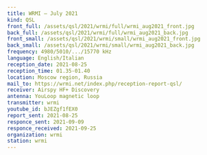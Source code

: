 ```yaml
---
title: WRMI — July 2021
kind: QSL
front_full: /assets/qsl/2021/wrmi/full/wrmi_aug2021_front.jpg
back_full: /assets/qsl/2021/wrmi/full/wrmi_aug2021_back.jpg
front_small: /assets/qsl/2021/wrmi/small/wrmi_aug2021_front.jpg
back_small: /assets/qsl/2021/wrmi/small/wrmi_aug2021_back.jpg
frequency: 4980/5010/.../15770 kHz
language: English/Italian
reception_date: 2021-08-25
reception_time: 01.35-01.40
location: Moscow region, Russia
mail_to: https://wrmi.net/index.php/reception-report-qsl/
receiver: Airspy HF+ Discovery
antenna: YouLoop magnetic loop
transmitter: wrmi
youtube_id: bJEZgf1fEX0
report_sent: 2021-08-25
responce_sent: 2021-09-09
responce_received: 2021-09-25
organization: wrmi
station: wrmi
---
```

